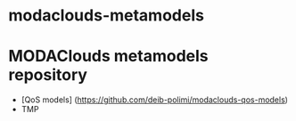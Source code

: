 # modaclouds-metamodels
MODAClouds metamodels repository
================================


 - [QoS models] (https://github.com/deib-polimi/modaclouds-qos-models)
 - TMP


